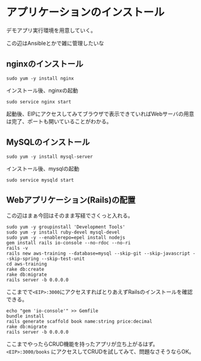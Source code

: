 # アプリケーションのインストール

デモアプリ実行環境を用意していく。

この辺はAnsibleとかで雑に管理したいな

## nginxのインストール

```
sudo yum -y install nginx
```

インストール後、nginxの起動

```
sudo service nginx start
```

起動後、EIPにアクセスしてみてブラウザで表示できていればWebサーバの用意は完了、ポートも開いていることがわかる。

## MySQLのインストール

```
sudo yum -y install mysql-server
```

インストール後、mysqlの起動

```
sudo service mysqld start
```

## Webアプリケーション(Rails)の配置

この辺はまぁ今回はそのまま写経でさくっと入れる。

```
sudo yum -y groupinstall 'Development Tools'
sudo yum -y install ruby-devel mysql-devel
sudo yum -y --enablerepo=epel install nodejs
gem install rails io-console --no-rdoc --no-ri
rails -v
rails new aws-training --database=mysql --skip-git --skip-javascript --skip-spring --skip-test-unit
cd aws-training
rake db:create
rake db:migrate
rails server -b 0.0.0.0
```

ここまでで`<EIP>:3000`にアクセスすればとりあえずRailsのインストールを確認できる。

```
echo "gem 'io-console'" >> Gemfile
bundle install
rails generate scaffold book name:string price:decimal
rake db:migrate
rails server -b 0.0.0.0
```

ここまでやったらCRUD機能を持ったアプリが立ち上がるはず。`<EIP>:3000/books` にアクセスしてCRUDを試してみて、問題なさそうならOK。
